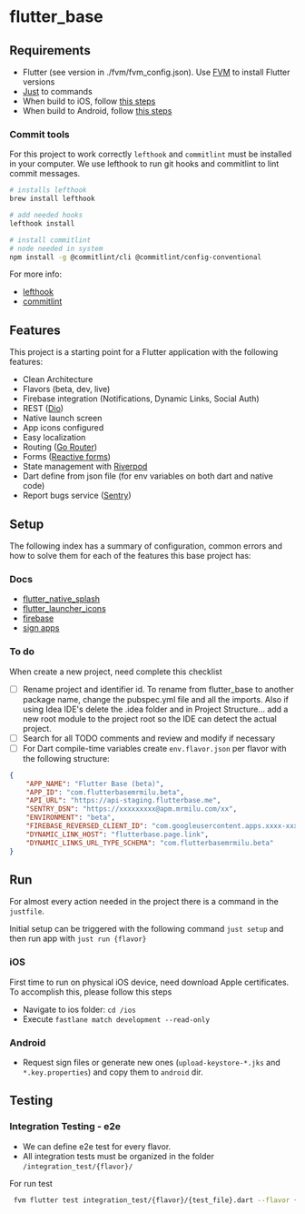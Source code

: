# flutter_base

## Requirements

- Flutter (see version in ./fvm/fvm_config.json). Use [FVM](https://fvm.app/docs/getting_started/installation) to install Flutter versions
- [Just](https://github.com/casey/just) to commands
- When build to iOS, follow [this steps](https://docs.flutter.dev/get-started/install/macos#install-xcode)
- When build to Android, follow [this steps](https://docs.flutter.dev/get-started/install/macos#install-android-studio)

### Commit tools

For this project to work correctly `lefthook` and `commitlint` must be installed in
your computer. We use lefthook to run git hooks and commitlint to lint commit messages.

```bash
# installs lefthook
brew install lefthook

# add needed hooks
lefthook install

# install commitlint
# node needed in system
npm install -g @commitlint/cli @commitlint/config-conventional
```

For more info:

- [lefthook](https://github.com/evilmartians/lefthook)
- [commitlint](https://commitlint.js.org/#/)

## Features

This project is a starting point for a Flutter application with the following features:

- Clean Architecture
- Flavors (beta, dev, live)
- Firebase integration (Notifications, Dynamic Links, Social Auth)
- REST ([Dio](https://pub.dev/packages/dio))
- Native launch screen
- App icons configured
- Easy localization
- Routing ([Go Router](https://pub.dev/packages/go_router))
- Forms ([Reactive forms](https://pub.dev/packages/reactive_forms))
- State management with [Riverpod](https://riverpod.dev/)
- Dart define from json file (for env variables on both dart and native code)
- Report bugs service ([Sentry](https://pub.dev/packages/sentry))

## Setup

The following index has a summary of configuration, common errors and how to solve them for each of the features this base project has:

### Docs

- [flutter_native_splash](docs/flutter_native_splash.md)
- [flutter_launcher_icons](docs/flutter_launcher_icons.md)
- [firebase](docs/firebase.md)
- [sign apps](docs/sign_apps.md)

### To do

When create a new project, need complete this checklist

- [ ] Rename project and identifier id. To rename from flutter_base to another package name, change the pubspec.yml file and all the imports. Also if using Idea IDE's delete the .idea folder and in Project Structure... add a new root module to the project root so the IDE can detect the actual project.
- [ ] Search for all TODO comments and review and modify if necessary
- [ ] For Dart compile-time variables create `env.flavor.json` per flavor with the following structure:

```json
{
    "APP_NAME": "Flutter Base (beta)",
    "APP_ID": "com.flutterbasemrmilu.beta",
    "API_URL": "https://api-staging.flutterbase.me",
    "SENTRY_DSN": "https://xxxxxxxxx@apm.mrmilu.com/xx",
    "ENVIRONMENT": "beta",
    "FIREBASE_REVERSED_CLIENT_ID": "com.googleusercontent.apps.xxxx-xxxxxxxxx",
    "DYNAMIC_LINK_HOST": "flutterbase.page.link",
    "DYNAMIC_LINKS_URL_TYPE_SCHEMA": "com.flutterbasemrmilu.beta"
}
```

## Run

For almost every action needed in the project there is a command in the `justfile`.

Initial setup can be triggered with the following command `just setup` and then run app with `just run {flavor}`

### iOS

First time to run on physical iOS device, need download Apple certificates. To accomplish this, please follow this steps

- Navigate to ios folder: `cd /ios`
- Execute `fastlane match development --read-only`

### Android

- Request sign files or generate new ones (`upload-keystore-*.jks` and `*.key.properties`) and copy them to `android` dir.

## Testing

### Integration Testing - e2e

- We can define e2e test for every flavor.
- All integration tests must be organized in the folder `/integration_test/{flavor}/`

For run test

```bash
 fvm flutter test integration_test/{flavor}/{test_file}.dart --flavor {flavor} -d {deviceId}
```
